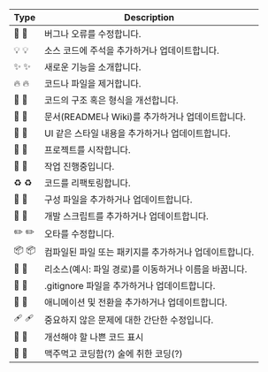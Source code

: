 | Type          | Description                          |
|----------------------|--------------------------------------------------------|
| 🐛 :bug:              | 버그나 오류를 수정합니다.                              |
| 💡 :bulb:             | 소스 코드에 주석을 추가하거나 업데이트합니다.          |
| ✨ :sparkles:         | 새로운 기능을 소개합니다.                              |
| 🔥 :fire:             | 코드나 파일을 제거합니다.                              |
| 🎨 :art:              | 코드의 구조 혹은 형식을 개선합니다.                    |
| 📝 :memo:             | 문서(README나 Wiki)를 추가하거나 업데이트합니다.       |
| 💄 :lipstick:         | UI 같은 스타일 내용을 추가하거나 업데이트합니다.       |
| 🎉 :tada:             | 프로젝트를 시작합니다.                                 |
| 🚧 :construction:     | 작업 진행중입니다.                                     |
| ♻️ :recycle:          | 코드를 리팩토링합니다.                                 |
| 🔧 :wrench:           | 구성 파일을 추가하거나 업데이트합니다.                 |
| 🔨 :hammer:           | 개발 스크립트를 추가하거나 업데이트합니다.             |
| ✏️ :pencil2:          | 오타를 수정합니다.                                     |
| 📦️ :package:          | 컴파일된 파일 또는 패키지를 추가하거나 업데이트합니다. |
| 🚚 :truck:            | 리소스(예시: 파일 경로)를 이동하거나 이름을 바꿉니다.  |
| 🙈 :see_no_evil:      | .gitignore 파일을 추가하거나 업데이트합니다.           |
| 💫 :dizzy:            | 애니메이션 및 전환을 추가하거나 업데이트합니다.        |
| 🩹 :adhesive_bandage: | 중요하지 않은 문제에 대한 간단한 수정입니다.           |
| 💩 :poop:             | 개선해야 할 나쁜 코드 표시                             |
| 🍻 :beers:            | 맥주먹고 코딩함(?) 술에 취한 코딩(?)                   |